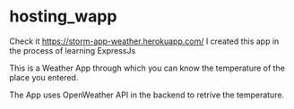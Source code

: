 # hosting_wapp

Check it https://storm-app-weather.herokuapp.com/
I created this app in the process of learning ExpressJs

This is a Weather App through which you can know the temperature of the place you entered.

The App uses OpenWeather API in the backend to retrive the temperature.

